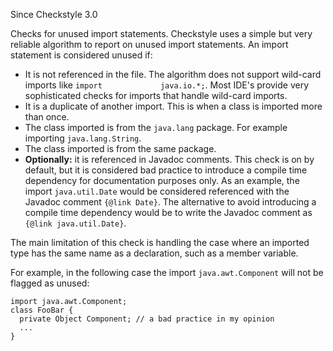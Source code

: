 Since Checkstyle 3.0

Checks for unused import statements. Checkstyle uses a simple but very
reliable algorithm to report on unused import statements. An import
statement is considered unused if:

-   It is not referenced in the file. The algorithm does not support
    wild-card imports like `import             java.io.*;`. Most IDE\'s
    provide very sophisticated checks for imports that handle wild-card
    imports.
-   It is a duplicate of another import. This is when a class is
    imported more than once.
-   The class imported is from the `java.lang` package. For example
    importing `java.lang.String`.
-   The class imported is from the same package.
-   **Optionally:** it is referenced in Javadoc comments. This check is
    on by default, but it is considered bad practice to introduce a
    compile time dependency for documentation purposes only. As an
    example, the import `java.util.Date` would be considered referenced
    with the Javadoc comment `{@link Date}`. The alternative to avoid
    introducing a compile time dependency would be to write the Javadoc
    comment as `{@link java.util.Date}`.

The main limitation of this check is handling the case where an imported
type has the same name as a declaration, such as a member variable.

For example, in the following case the import `java.awt.Component` will
not be flagged as unused:

    import java.awt.Component;
    class FooBar {
      private Object Component; // a bad practice in my opinion
      ...
    }
            
